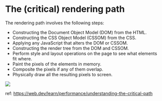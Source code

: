 # The (critical) rendering path

The rendering path involves the following steps:

- Constructing the Document Object Model (DOM) from the HTML.
- Constructing the CSS Object Model (CSSOM) from the CSS.
- Applying any JavaScript that alters the DOM or CSSOM.
- Constructing the render tree from the DOM and CSSOM.
- Perform style and layout operations on the page to see what elements fit where.
- Paint the pixels of the elements in memory.
- Composite the pixels if any of them overlap.
- Physically draw all the resulting pixels to screen.

![](https://web.dev/static/learn/performance/understanding-the-critical-path/image/fig-1-v2.svg)

ref: https://web.dev/learn/performance/understanding-the-critical-path
